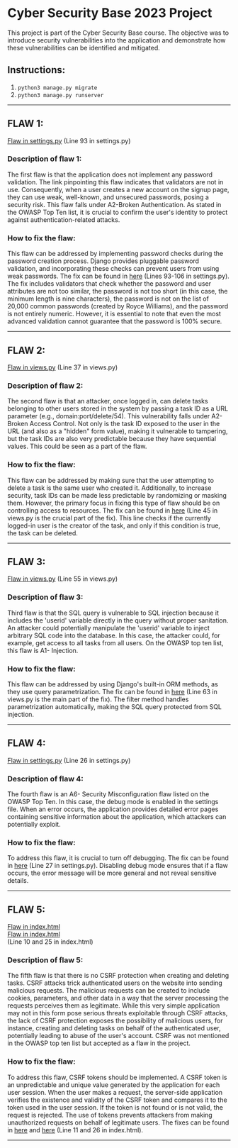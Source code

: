 # Cyber Security Base 2023 Project

This project is part of the Cyber Security Base course. The objective was to introduce security vulnerabilities into the application and demonstrate how these vulnerabilities can be identified and mitigated.

## Instructions:
1. `python3 manage.py migrate`
2. `python3 manage.py runserver`

---

## FLAW 1:
[Flaw in settings.py](https://github.com/sannituomisto/csb-project1/blob/master/csb_project1/settings.py#L93) (Line 93 in settings.py)

### Description of flaw 1:
The first flaw is that the application does not implement any password validation. The link pinpointing this flaw indicates that validators are not in use. Consequently, when a user creates a new account on the signup page, they can use weak, well-known, and unsecured passwords, posing a security risk. This flaw falls under A2-Broken Authentication. As stated in the OWASP Top Ten list, it is crucial to confirm the user's identity to protect against authentication-related attacks.

### How to fix the flaw:
This flaw can be addressed by implementing password checks during the password creation process. Django provides pluggable password validation, and incorporating these checks can prevent users from using weak passwords. The fix can be found in [here](https://github.com/sannituomisto/csb-project1/blob/master/csb_project1/settings.py#L93) (Lines 93-106 in settings.py). The fix includes validators that check whether the password and user attributes are not too similar, the password is not too short (in this case, the minimum length is nine characters), the password is not on the list of 20,000 common passwords (created by Royce Williams), and the password is not entirely numeric. However, it is essential to note that even the most advanced validation cannot guarantee that the password is 100% secure.

---

## FLAW 2:
[Flaw in views.py](https://github.com/sannituomisto/csb-project1/blob/master/app/views.py#L37) (Line 37 in views.py)      

### Description of flaw 2:
The second flaw is that an attacker, once logged in, can delete tasks belonging to other users stored in the system by passing a task ID as a URL parameter (e.g., domain:port/delete/54). This vulnerability falls under A2-Broken Access Control. Not only is the task ID exposed to the user in the URL (and also as a "hidden" form value), making it vulnerable to tampering, but the task IDs are also very predictable because they have sequential values. This could be seen as a part of the flaw.

### How to fix the flaw:
This flaw can be addressed by making sure that the user attempting to delete a task is the same user who created it. Additionally, to increase security, task IDs can be made less predictable by randomizing or masking them. However, the primary focus in fixing this type of flaw should be on controlling access to resources. The fix can be found in [here](https://github.com/sannituomisto/csb-project1/blob/master/app/views.py#L45) (Line 45 in views.py is the crucial part of the fix). This line checks if the currently logged-in user is the creator of the task, and only if this condition is true, the task can be deleted.

---

## FLAW 3:
[Flaw in views.py](https://github.com/sannituomisto/csb-project1/blob/master/app/views.py#L55) (Line 55 in views.py)

### Description of flaw 3:
Third flaw is that the SQL query is vulnerable to SQL injection because it includes the 'userid' variable directly in the query without proper sanitation. An attacker could potentially manipulate the 'userid' variable to inject arbitrary SQL code into the database. In this case, the attacker could, for example, get access to all tasks from all users. On the OWASP top ten list, this flaw is A1- Injection.

### How to fix the flaw:
This flaw can be addressed by using Django's built-in ORM methods, as they use query parametrization. The fix can be found in [here](https://github.com/sannituomisto/csb-project1/blob/master/app/views.py#L63) (Line 63 in views.py is the main part of the fix). The filter method handles parametrization automatically, making the SQL query protected from SQL injection.

---

## FLAW 4:
[Flaw in settings.py](https://github.com/sannituomisto/csb-project1/blob/master/csb_project1/settings.py#L26) (Line 26 in settings.py)

### Description of flaw 4:
The fourth flaw is an A6- Security Misconfiguration flaw listed on the OWASP Top Ten. In this case, the debug mode is enabled in the settings file. When an error occurs, the application provides detailed error pages containing sensitive information about the application, which attackers can potentially exploit.

### How to fix the flaw:
To address this flaw, it is crucial to turn off debugging. The fix can be found in [here](https://github.com/sannituomisto/csb-project1/blob/master/csb_project1/settings.py#L27) (Line 27 in settings.py). Disabling debug mode ensures that if a flaw occurs, the error message will be more general and not reveal sensitive details.

---

## FLAW 5:
[Flaw in index.html](https://github.com/sannituomisto/csb-project1/blob/master/app/templates/index.html#L10)  
[Flaw in index.html](https://github.com/sannituomisto/csb-project1/blob/master/app/templates/index.html#L25)  
(Line 10 and 25 in index.html)

### Description of flaw 5:
The fifth flaw is that there is no CSRF protection when creating and deleting tasks. CSRF attacks trick authenticated users on the website into sending malicious requests. The malicious requests can be created to include cookies, parameters, and other data in a way that the server processing the requests perceives them as legitimate. While this very simple application may not in this form pose serious threats exploitable through CSRF attacks, the lack of CSRF protection exposes the possibility of malicious users, for instance, creating and deleting tasks on behalf of the authenticated user, potentially leading to abuse of the user's account. CSRF was not mentioned in the OWASP top ten list but accepted as a flaw in the project.

### How to fix the flaw:
To address this flaw, CSRF tokens should be implemented. A CSRF token is an unpredictable and unique value generated by the application for each user session. When the user makes a request, the server-side application verifies the existence and validity of the CSRF token and compares it to the token used in the user session. If the token is not found or is not valid, the request is rejected. The use of tokens prevents attackers from making unauthorized requests on behalf of legitimate users. The fixes can be found in [here](https://github.com/sannituomisto/csb-project1/blob/master/app/templates/index.html#L11) and [here](https://github.com/sannituomisto/csb-project1/blob/master/app/templates/index.html#L26) (Line 11 and 26 in index.html).

---
